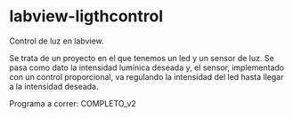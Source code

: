 # labview-ligthcontrol
Control de luz en labview.

Se trata de un proyecto en el que tenemos un led y un sensor de luz. Se pasa como dato la intensidad lumínica deseada y, el sensor, implementado con un control proporcional, va regulando la intensidad del led hasta llegar a la intensidad deseada.

Programa a correr: COMPLETO_v2
